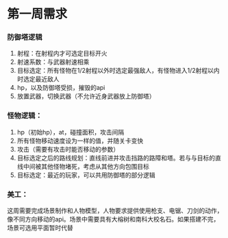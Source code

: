 # 第一周需求

### 防御塔逻辑

1. 射程：在射程内才可选定目标开火
2. 射速系数：与武器射速相乘
3. 目标选定：所有怪物在1/2射程以外时选定最强敌人，有怪物进入1/2射程以内时选定最近敌人
4. hp，以及防御塔受损，摧毁的api
5. 放置武器，切换武器（不允许近身武器放上防御塔）

### 怪物逻辑：

1. hp（初始hp），at，碰撞面积，攻击间隔
2. 所有怪物移动速度设为一样的值，并随关卡变快
3. 攻击（需要有攻击时能否移动的参数）
4. 目标选定之后的路线规划：直线前进并攻击挡路的路障和塔。若与与目标的直线中间被其他怪物堵死，考虑从其他方向包围目标
5. 目标选定：最近的玩家，可以共用防御塔的部分逻辑

### 美工：

这周需要完成场景制作和人物模型，人物要求提供使用枪支、电锯、刀剑的动作，像不同方向移动的api。场景中需要具有大榕树和南科大校名石。如果搭建不完，场景可选用平面暂时代替

















